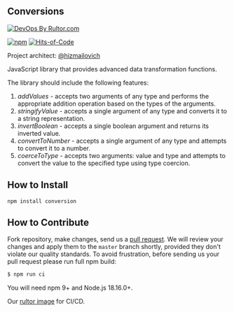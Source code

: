 ## Conversions

[![DevOps By Rultor.com](https://www.rultor.com/b/hizmailovich/conversion)](https://www.rultor.com/p/hizmailovich/conversion)
<br>

[![npm](https://github.com/hizmailovich/conversion/actions/workflows/npm.yml/badge.svg)](https://github.com/hizmailovich/conversion/actions/workflows/npm.yml)
[![Hits-of-Code](https://hitsofcode.com/github/hizmailovich/conversion)](https://hitsofcode.com/view/github/hizmailovich/conversion)

Project architect: [@hizmailovich](https://github.com/hizmailovich)

JavaScript library that provides advanced data transformation functions.

The library should include the following features:
1. *addValues* - accepts two arguments of any type and performs the appropriate addition operation based on the types of the arguments.
2. *stringifyValue* - accepts a single argument of any type and converts it to a string representation.
3. *invertBoolean* - accepts a single boolean argument and returns its inverted value.
4. *convertToNumber* - accepts a single argument of any type and attempts to convert it to a number.
5. *coerceToType* - accepts two arguments: value and type and attempts to convert the value to the specified type using type coercion.

## How to Install

```shell
npm install conversion
```

## How to Contribute

Fork repository, make changes, send us a [pull request](https://www.yegor256.com/2014/04/15/github-guidelines.html).
We will review your changes and apply them to the `master` branch shortly,
provided they don't violate our quality standards. To avoid frustration,
before sending us your pull request please run full npm build:

```bash
$ npm run ci
```

You will need npm 9+ and Node.js 18.16.0+.

Our [rultor image](https://github.com/yegor256/rultor-image) for CI/CD.